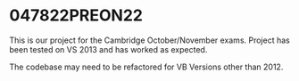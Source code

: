 # 047822PREON22

This is our project for the Cambridge October/November exams. Project has been tested on VS 2013 and has worked as expected.

The codebase may need to be refactored for VB Versions other than 2012.